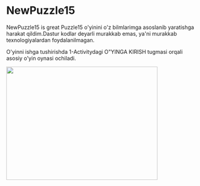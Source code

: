 # NewPuzzle15
NewPuzzle15 is great
Puzzle15 o'yinini o'z bilmlarimga asoslanib yaratishga harakat qildim.Dastur kodlar deyarli murakkab emas, ya'ni murakkab texnologiyalardan foydalanilmagan.

O'yinni ishga tushirishda 1-Activitydagi O"YINGA KIRISH tugmasi orqali asosiy o'yin oynasi ochiladi.


<img src="https://user-images.githubusercontent.com/77477995/104853812-5e39db00-5914-11eb-952c-002c3579cfcb.png" width="400" height="300">

